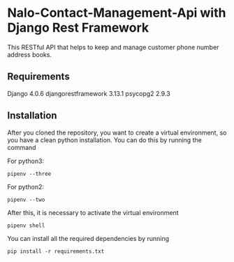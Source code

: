 # Nalo-Contact-Management-Api with Django Rest Framework
This RESTful API that helps to keep and manage customer phone number address books.

## Requirements
Django 4.0.6
djangorestframework 3.13.1
psycopg2 2.9.3

## Installation
After you cloned the repository, you want to create a virtual environment, so you have a clean python installation. You can do this by running the command

For python3:
```
pipenv --three
```
For python2:
```
pipenv --two
```
After this, it is necessary to activate the virtual environment
```
pipenv shell
```

You can install all the required dependencies by running
```
pip install -r requirements.txt
```
